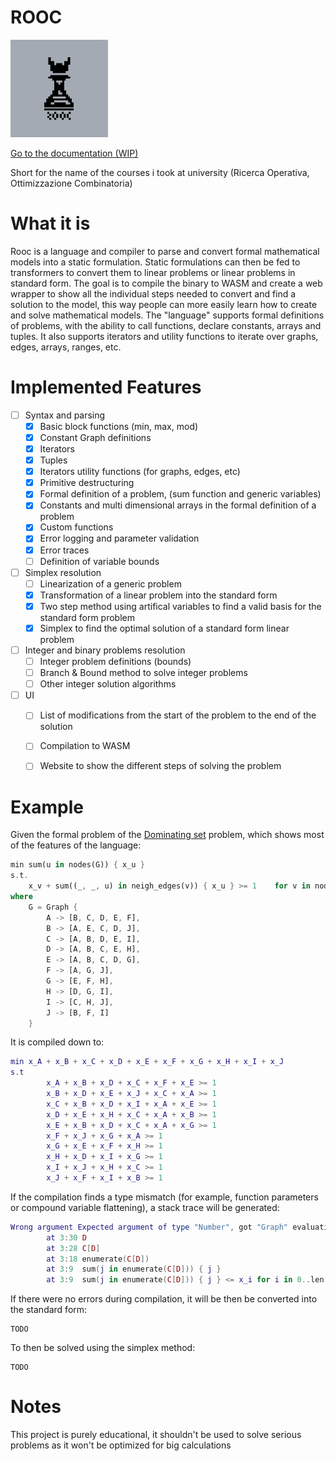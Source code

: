 # ROOC
<img src='./logo-original.png' width='156px'/>

[Go to the documentation (WIP)](https://github.com/Specy/rooc/wiki/ROOC-%E2%80%90-Documentation)

Short for the name of the courses i took at university (Ricerca Operativa, Ottimizzazione Combinatoria)
# What it is
Rooc is a language and compiler to parse and convert formal mathematical models into a static formulation. Static formulations can then be fed to transformers to convert them to linear problems or linear problems in standard form.
The goal is to compile the binary to WASM and create a web wrapper to show all the individual steps needed to convert and find a solution to the model, this way people can more easily learn how to create and solve mathematical models.
The "language" supports formal definitions of problems, with the ability to call functions, declare constants, arrays and tuples. It also supports iterators and utility functions to iterate over graphs, edges, arrays, ranges, etc.

# Implemented Features 
- [ ] Syntax and parsing
  - [x] Basic block functions (min, max, mod)
  - [x] Constant Graph definitions
  - [x] Iterators
  - [x] Tuples
  - [x] Iterators utility functions (for graphs, edges, etc)
  - [x] Primitive destructuring
  - [x] Formal definition of a problem, (sum function and generic variables)
  - [x] Constants and multi dimensional arrays in the formal definition of a problem
  - [x] Custom functions
  - [x] Error logging and parameter validation 
  - [x] Error traces
  - [ ] Definition of variable bounds
- [ ] Simplex resolution
  - [ ] Linearization of a generic problem
  - [x] Transformation of a linear problem into the standard form
  - [x] Two step method using artifical variables to find a valid basis for the standard form problem
  - [x] Simplex to find the optimal solution of a standard form linear problem
- [ ] Integer and binary problems resolution
  - [ ] Integer problem definitions (bounds)
  - [ ] Branch & Bound method to solve integer problems
  - [ ] Other integer solution algorithms
- [ ] UI
  - [ ] List of modifications from the start of the problem to the end of the solution
  - [ ] Compilation to WASM
  - [ ] Website to show the different steps of solving the problem


# Example
Given the formal problem of the [Dominating set](https://en.wikipedia.org/wiki/Dominating_set) problem, which shows most of the features of the language:
```rust
min sum(u in nodes(G)) { x_u }
s.t. 
    x_v + sum((_, _, u) in neigh_edges(v)) { x_u } >= 1    for v in nodes(G)
where
    G = Graph {
        A -> [B, C, D, E, F],
        B -> [A, E, C, D, J],
        C -> [A, B, D, E, I],
        D -> [A, B, C, E, H],
        E -> [A, B, C, D, G],
        F -> [A, G, J],
        G -> [E, F, H],
        H -> [D, G, I],
        I -> [C, H, J],
        J -> [B, F, I]
    }
```
It is compiled down to:
```lua
min x_A + x_B + x_C + x_D + x_E + x_F + x_G + x_H + x_I + x_J
s.t
        x_A + x_B + x_D + x_C + x_F + x_E >= 1
        x_B + x_D + x_E + x_J + x_C + x_A >= 1
        x_C + x_B + x_D + x_I + x_A + x_E >= 1
        x_D + x_E + x_H + x_C + x_A + x_B >= 1
        x_E + x_B + x_D + x_C + x_A + x_G >= 1
        x_F + x_J + x_G + x_A >= 1
        x_G + x_E + x_F + x_H >= 1
        x_H + x_D + x_I + x_G >= 1
        x_I + x_J + x_H + x_C >= 1
        x_J + x_F + x_I + x_B >= 1
```
If the compilation finds a type mismatch (for example, function parameters or compound variable flattening), a stack trace will be generated:
```lua
Wrong argument Expected argument of type "Number", got "Graph" evaluating "D"
        at 3:30 D
        at 3:28 C[D]
        at 3:18 enumerate(C[D])
        at 3:9  sum(j in enumerate(C[D])) { j }
        at 3:9  sum(j in enumerate(C[D])) { j } <= x_i for i in 0..len(C)
```
If there were no errors during compilation, it will be then be converted into the standard form:
```
TODO
```
To then be solved using the simplex method:
```
TODO
```
# Notes
This project is purely educational, it shouldn't be used to solve serious problems as it won't be optimized for big calculations
